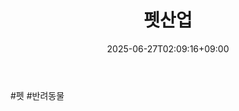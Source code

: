 ﻿---
title: "펫산업"
date: 2025-06-27T02:09:16+09:00
lastmod: 2025-06-27T02:09:16+09:00
type: docs
sidebar:
  open: true
weight: 2
---
<div style="display:none">
  <meta property="article:published_time" content="2025-06-26T17:09:16Z" />
  <meta property="article:modified_time" content="2025-06-26T17:09:16Z" />
</div>
#펫 #반려동물
